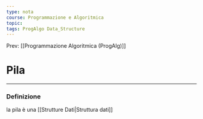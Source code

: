 ```yaml
---
type: nota
course: Programmazione e Algoritmica
topic: 
tags: ProgAlgo Data_Structure
---
```


Prev: [[Programmazione Algoritmica (ProgAlg)]]

# Pila 
---

### Definizione
la pila è una [[Strutture Dati|Struttura dati]]
